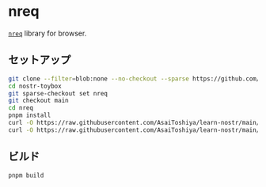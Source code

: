 # nreq

[`nreq`](https://github.com/nostr-protocol/nips/pull/882) library for browser.

## セットアップ

```bash
git clone --filter=blob:none --no-checkout --sparse https://github.com/AsaiToshiya/nostr-toybox.git
cd nostr-toybox
git sparse-checkout set nreq
git checkout main
cd nreq
pnpm install
curl -O https://raw.githubusercontent.com/AsaiToshiya/learn-nostr/main/882-nip-19-add-nreq/nreq.js
curl -O https://raw.githubusercontent.com/AsaiToshiya/learn-nostr/main/nip-19-bech-32-encoded-entities/tlv.js
```

## ビルド

```bash
pnpm build
```

